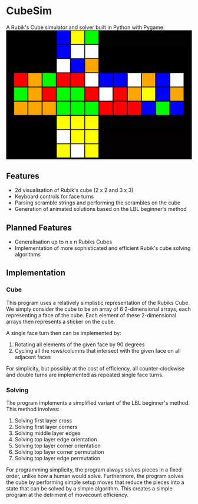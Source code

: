 # CubeSim
A Rubik's Cube simulator and solver built in Python with Pygame.
![Cover pic](https://raw.githubusercontent.com/V-Wong/CubeSim/master/cover.webp)

## Features ##
* 2d visualisation of Rubik's cube (2 x 2 and 3 x 3)
* Keyboard controls for face turns
* Parsing scramble strings and performing the scrambles on the cube
* Generation of animated solutions based on the LBL beginner's method

## Planned Features ##
* Generalisation up to n x n Rubiks Cubes
* Implementation of more sophisticated and efficient Rubik's cube solving algorithms

## Implementation ##
### Cube ###
This program uses a relatively simplistic representation of the Rubiks Cube. We simply consider the cube to be an array of 6 2-dimensional arrays, each representing a face of the cube. Each element of these 2-dimensional arrays then represents a sticker on the cube.

A single face turn then can be implemented by:

1. Rotating all elements of the given face by 90 degrees
2. Cycling all the rows/columns that intersect with the given face on all adjacent faces

For simplicity, but possibly at the cost of efficiency, all counter-clockwise and double turns are implemented as repeated single face turns.

### Solving ###
The program implements a simplified variant of the LBL beginner's method. This method involves:

1. Solving first layer cross
2. Solving first layer corners
3. Solving middle layer edges
4. Solving top layer edge orientation
5. Solving top layer corner orientation
6. Solving top layer corner permutation
7. Solving top layer edge permutation

For programming simplicity, the program always solves pieces in a fixed order, unlike how a human would solve. Furthermore, the program solves the cube by performing simple setup moves that reduce the pieces into a state that can be solved by a simple algorithm. This creates a simple program at the detriment of movecount efficiency.
